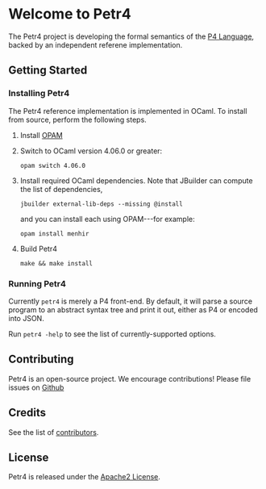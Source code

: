 # Welcome to Petr4

The Petr4 project is developing the formal semantics of the [P4
Language](https://p4.org), backed by an independent referene
implementation.

## Getting Started

### Installing Petr4

The Petr4 reference implementation is implemented in OCaml. To install
from source, perform the following steps.

1. Install [OPAM](https://opam.ocaml.org/)

1. Switch to OCaml version 4.06.0 or greater:
    ```
    opam switch 4.06.0    
    ```        

1. Install required OCaml dependencies. Note that JBuilder can compute the list of dependencies, 
    ```
    jbuilder external-lib-deps --missing @install
    ```
    and you can install each using OPAM---for example:
    ```
    opam install menhir    
    ```
    
1. Build Petr4
    ```
    make && make install
    ```

### Running Petr4

Currently `petr4` is merely a P4 front-end. By default, it will parse
a source program to an abstract syntax tree and print it out, either
as P4 or encoded into JSON. 

Run `petr4 -help` to see the list of currently-supported options.
            
## Contributing

Petr4 is an open-source project. We encourage contributions!
Please file issues on
[Github](https://github.com/cornell-netlab/petr4/issues)

## Credits

See the list of [contributors](CONTRIBUTORS.md).

## License

Petr4 is released under the [Apache2 License](LICENSE).

